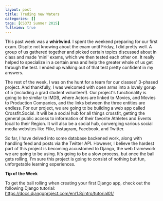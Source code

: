 ```yaml
---
layout: post
title: Treding new Waters
categories: []
tags: [CS373 Summer 2015]
fullview: true
---
```



This past week was a **whirlwind**. I spent the weekend preparing for our first exam. Dispite not knowing about the exam until Friday, I did pretty well. A group of us gathered together and picked certain topics discussed about in class and made 'mini' exams, which we then tested each other on. It really helped to specialize in a certain area and help the greater whole of us get through the test. I ended up walking out of that test pretty confident in my answers.

The rest of the week, I was on the hunt for a team for our classes' 3-phased project. And thankfully, I was welcomed with open arms into a lovely gorup of 5 (including a grad student volunteer!). Our project's functionality is going to be similar to IMDB, where Actors are linked to Movies, and Movies to Production Companies, and the links between the three entities are endless. For our project, we are going to be building a web app called Crossfit.Social. It will be a social hub for all things crossfit, getting the general public access to information of their favorite Athletes and Events local to their Region. It will also be a social hub, converging various social media websites like Flikr, Instagram, Facebook, and Twitter.

So far, I have delved into some database backened work, along with handling feed and posts via the Twitter API. However, I believe the hardest part of this project is becoming accustomed to Django, the web framework we are going to be using. It's going to be a slow process, but once the ball gets rolling, I'm sure this project is going to consist of nothing but fun, unforgetable learning experiences. 

**Tip of the Week**

To get the ball rolling when creating your first Django app, check out the following Django tutorial:
https://docs.djangoproject.com/en/1.8/intro/tutorial01/

